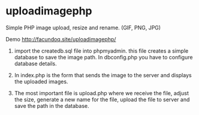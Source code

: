 # uploadimagephp
Simple PHP image upload, resize and rename. (GIF, PNG, JPG)

Demo http://facundoq.site/uploadimagephp/

1. import the createdb.sql file into phpmyadmin. this file creates a simple database to save the image path. In dbconfig.php you have to configure database details.

2. In index.php is the form that sends the image to the server and displays the uploaded images.

3. The most important file is upload.php where we receive the file, adjust the size, generate a new name for the file, upload the file to server and save the path in the database. 

